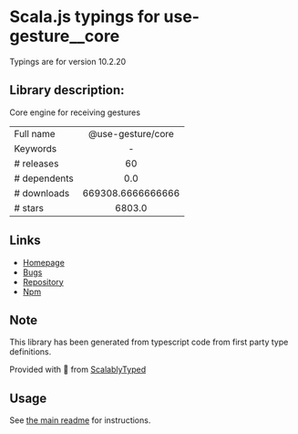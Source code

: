
# Scala.js typings for use-gesture__core

Typings are for version 10.2.20

## Library description:
Core engine for receiving gestures

|                    |                 |
| ------------------ | :-------------: |
| Full name          | @use-gesture/core |
| Keywords           | - |
| # releases         | 60 |
| # dependents       | 0.0 |
| # downloads        | 669308.6666666666 |
| # stars            | 6803.0 |

## Links
- [Homepage](https://use-gesture.netlify.app)
- [Bugs](https://github.com/pmndrs/use-gesture/issues)
- [Repository](https://github.com/pmndrs/use-gesture)
- [Npm](https://www.npmjs.com/package/%40use-gesture%2Fcore)
    


## Note
This library has been generated from typescript code from first party type definitions.

Provided with :purple_heart: from [ScalablyTyped](https://github.com/oyvindberg/ScalablyTyped)

## Usage
See [the main readme](../../readme.md) for instructions.


